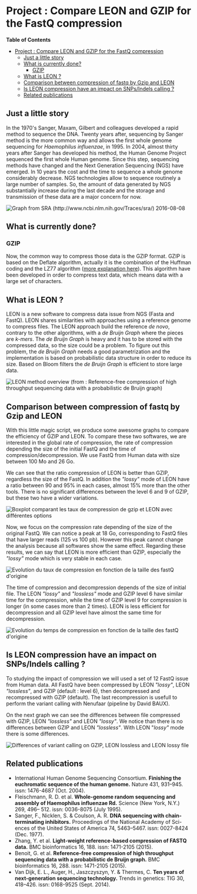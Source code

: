 # Project : Compare LEON and GZIP for the FastQ compression

__Table of Contents__

- [Project : Compare LEON and GZIP for the FastQ compression](#)
	- [Just a little story](#just-a-little-story)
	- [What is currently done?](#what-is-currently-done)
		- [GZIP](#gzip)
	- [What is LEON ?](#what-is-leon-)
	- [Comparison between compression of fastq by Gzip and LEON](#comparison-between-compression-of-fastq-by-gzip-and-leon)
	- [Is LEON compression have an impact on SNPs/Indels calling ?](#is-leon-compression-have-an-impact-on-snpsindels-calling-)
	- [Related publications](#related-publications)

## Just a little story

In the 1970's Sanger, Maxam, Gilbert and colleagues developed a rapid method to sequence the DNA. 
Twenty years after, sequencing by Sanger method is the more common way and allows the first whole genome sequencing for _Haemophilus influenzae_, in 1995.
In 2004, almost thirty years after Sanger has developed his method, the Human Genome Project sequenced the first whole Human genome. Since this step, sequencing methods have changed and the Next Generation Sequencing (NGS) have emerged.
In 10 years the cost and the time to sequence a whole genome considerably decrease. NGS technologies allow to sequence routinely a large number of samples.
So, the amount of data generated by NGS substantially increase during the last decade and the storage and transmission of these data are a major concern for now.

![Graph from SRA (http://www.ncbi.nlm.nih.gov/Traces/sra/) 2016-08-08](https://github.com/Char-Al/bench_leon/blob/master/images/NGS_data.png "The SRA database, wich contains a large part of the world wide sequencing, is growing very fast and now contains almost 6 petabases (date : 2016-08-08)")

## What is currently done?

### GZIP

Now, the common way to compress those data is the GZIP format. GZIP is based on the Deflate algorithm, actually it is the combination of the Huffman coding and the LZ77 algorithm ([more explanation here](http://www.zlib.net/feldspar.html)).
This algorithm have been developed in order to compress text data, which means data with a large set of characters.

## What is LEON ?

LEON is a new software to compress data issue from NGS (Fasta and FastQ).
LEON shares similarities with approaches using a reference genome to compress files.
The LEON approach build the reference _de novo_, contrary to the other algorithms, with a _de Bruijn Graph_ where the pieces are _k-mers_.
The _de Bruijn Graph_ is heavy and it has to be stored with the compressed data, so the size could be a problem.
To figure out this problem, the _de Bruijn Graph_ needs a good parametrization and the implementation is based on probabilistic data structure in order to reduce its size. Based on Bloom filters the _de Bruijn Graph_ is efficient to store large data.

![LEON method overview (from : Reference-free compression of high throughput sequencing data with a probabilistic de Bruijn graph)](https://github.com/Char-Al/bench_leon/blob/master/images/LEON_overview.png "LEON method overview (from : Reference-free compression of high throughput sequencing data with a probabilistic de Bruijn graph)")

## Comparison between compression of fastq by Gzip and LEON

With this little magic script, we produce some awesome graphs to compare the efficiency of GZIP and LEON.
To compare these two softwares, we are interested in the global rate of compression, the rate of compression depending the size of the initial FastQ and the time of compression/decompression.
We use FastQ from Human data with size between 100 Mo and 26 Go.

We can see that the ratio compression of LEON is better than GZIP, regardless the size of the FastQ.
In addition the _"lossy"_ mode of LEON have a ratio between 90 and 95% in each cases, almost 15% more than the other tools.
There is no significant differences between the level 6 and 9 of GZIP, but these two have a wider variations.

![Boxplot comparant les taux de compression de gzip et LEON avec différentes options](https://github.com/Char-Al/bench_leon/blob/master/example/boxplot_compression.png "Boxplot comparant les taux de compression de gzip et LEON avec différentes options")

Now, we focus on the compression rate depending of the size of the original FastQ.
We can notice a peak at 18 Go, corresponding to FastQ files that have larger reads (125 vs 100 pb).
However this peak cannot change the analysis because all softwares show the same effect.
Regarding these results, we can say that LEON is more efficient than GZIP, especially the _"lossy"_ mode which is very stable in each case.

![Evolution du taux de compression en fonction de la taille des fastQ d'origine](https://github.com/Char-Al/bench_leon/blob/master/example/point_compression.png "Evolution du taux de compression en fonction de la taille des fastQ d'origine")

The time of compression and decompression depends of the size of initial file. The LEON _"lossy"_ and _"lossless"_ mode and GZIP level 6 have similar time for the compression, while the time of GZIP level 9 for compression is longer (in some cases more than 2 times).
LEON is less efficient for decompression and all GZIP level have almost the same time for decompression.

![Evolution du temps de compression en fonction de la taille des fastQ d'origine](https://github.com/Char-Al/bench_leon/blob/master/example/point_time.png "Evolution du temps de compression en fonction de la taille des fastQ d'origine")

## Is LEON compression have an impact on SNPs/Indels calling ?

To studying the impact of compression we will used a set of 12 FastQ issue from Human data.
All FastQ have been compressed by LEON _"lossy"_, LEON _"lossless"_, and GZIP (default : level 6), then decompressed and recompressed with GZIP (default).
The last recompression is usefull to perform the variant calling with Nenufaar (pipeline by David BAUX).

On the next graph we can see the differences between file compressed with GZIP, LEON _"lossless"_ and LEON _"lossy"_.
We notice than there is no differences between GZIP and LEON _"lossless"_.
With LEON "_lossy"_ mode there is some differences.

![Differences of variant calling on GZIP, LEON lossless and LEON lossy file](https://github.com/Char-Al/bench_leon/blob/master/example/callingDiff.png "Differences of variant calling on GZIP, LEON lossless and LEON lossy file")

## Related publications
* International Human Genome Sequencing Consortium. __Finishing the euchromatic sequence of the human genome.__ Nature 431, 931–945. issn: 1476-4687 (Oct. 2004).
* Fleischmann, R. D. et al. __Whole-genome random sequencing and assembly of Haemophilus influenzae Rd.__ Science (New York, N.Y.) 269, 496– 512. issn: 0036-8075 (July 1995).
* Sanger, F., Nicklen, S. & Coulson, A. R. __DNA sequencing with chain- terminating inhibitors.__ Proceedings of the National Academy of Sci- ences of the United States of America 74, 5463–5467. issn: 0027-8424 (Dec. 1977).
* Zhang, Y. et al. __Light-weight reference-based compression of FASTQ data.__ BMC bioinformatics 16, 188. issn: 1471-2105 (2015).
* Benoit, G. et al. __Reference-free compression of high throughput sequencing data with a probabilistic de Bruijn graph.__ BMC bioinformatics 16, 288. issn: 1471-2105 (2015).
* Van Dijk, E. L., Auger, H., Jaszczyszyn, Y. & Thermes, C. __Ten years of next-generation sequencing technology.__ Trends in genetics: TIG 30, 418–426. issn: 0168-9525 (Sept. 2014).
